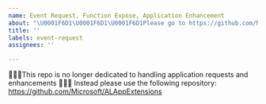 ```yaml
---
name: Event Request, Function Expose, Application Enhancement
about: "\U0001F6D1\U0001F6D1\U0001F6D1Please go to https://github.com/Microsoft/ALAppExtensions\U0001F6D1\U0001F6D1\U0001F6D1"
title: ''
labels: event-request
assignees: ''

---
```


🛑🛑🛑This repo is no longer dedicated to handling application requests and enhancements 🛑🛑🛑
Instead please use the following repository: https://github.com/Microsoft/ALAppExtensions
